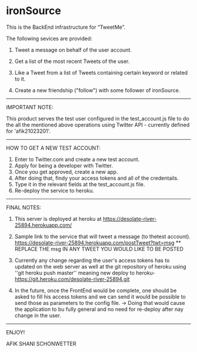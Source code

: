 # ironSource

This is the BackEnd infrastructure for “TweetMe”.

The following sevices are provided:

1. Tweet a message on behalf of the user account.

2. Get a list of the most recent Tweets of the user.

3. Like a Tweet from a list of Tweets containing certain keyword or related to it.

4. Create a new friendship ("follow") with some follower of ironSource.

--------------------------------------------------------------------------------

IMPORTANT NOTE:

This product serves the test user configured in the test_account.js file to do the all the mentioned above operations using Twitter API - currently defined for 'afik21023201'.

--------------------------------------------------------------------------------

HOW TO GET A NEW TEST ACCOUNT:

1) Enter to Twitter.com and create a new test account.
2) Apply for being a developer with Twitter.
3) Once you get approved, create a new app.
4) After doing that, findy your access tokens and all of the credentails.
5) Type it in the relevant fields at the test_account.js file.
6) Re-deploy the service to heroku.

--------------------------------------------------------------------------------

FINAL NOTES:

1) This server is deployed at heroku at https://desolate-river-25894.herokuapp.com/

2) Sample link to the service that will tweet a message (to thetest account).
https://desolate-river-25894.herokuapp.com/postTweet?twt=msg
** REPLACE THE msg IN ANY TWEET YOU WOULD LIKE TO BE POSTED

3) Currently any change regarding the user's access tokens has to updated on the web server as well at the git repository of heroku using ''git heroku push master'' meaning new deploy to heroku-
https://git.heroku.com/desolate-river-25894.git

3) In the future, once the FrontEnd would be complete, one should be asked to fill his access tokens and we can send it would be possible to send those as parameters to the config file. 
-> Doing that would cause the application to bu fully general and no need for re-deploy after nay change in the user. 

--------------------------------------------------------------------------------

ENJOY!

AFIK SHANI SCHONWETTER

